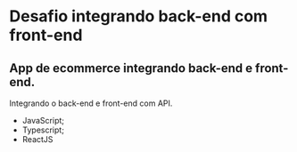# Desafio integrando back-end com front-end
## App de ecommerce integrando back-end e front-end.

Integrando o back-end e front-end com API.

- JavaScript;
- Typescript;
- ReactJS

